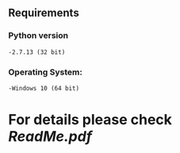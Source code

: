 ## Requirements
### Python version 
	-2.7.13 (32 bit)

### Operating System:
	-Windows 10 (64 bit)


# For details please check *ReadMe.pdf*
